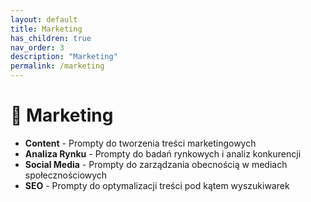 ```yaml
---
layout: default
title: Marketing
has_children: true
nav_order: 3
description: "Marketing"
permalink: /marketing
---
```

# 🎯 Marketing
- **Content** - Prompty do tworzenia treści marketingowych
- **Analiza Rynku** - Prompty do badań rynkowych i analiz konkurencji
- **Social Media** - Prompty do zarządzania obecnością w mediach społecznościowych
- **SEO** - Prompty do optymalizacji treści pod kątem wyszukiwarek
